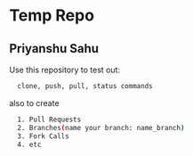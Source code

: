 
# Temp Repo

## Priyanshu Sahu
Use this repository to test out:

```bash
  clone, push, pull, status commands
```

also to create 
```bash
  1. Pull Requests
  2. Branches(name your branch: name_branch)
  3. Fork Calls
  4. etc
```
